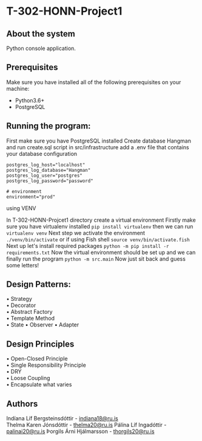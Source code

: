 # T-302-HONN-Project1

## About the system
Python console application.
## Prerequisites
Make sure you have installed all of the following prerequisites on your machine:

* Python3.6+
* PostgreSQL

## Running the program:
First make sure you have PostgreSQL installed
Create database Hangman and run create.sql script
in src/infrastructure add a .env file that contains your database configuration
 ```# postgres database logging
postgres_log_host="localhost"
postgres_log_database="Hangman"
postgres_log_user="postgres"
postgres_log_password="password"

# environment
environment="prod"
```

using VENV

In T-302-HONN-Projcet1 directory create a virtual environment
Firstly make sure you have virtualenv installed
```pip install virtualenv```
then we can run 
```virtualenv venv```
Next step we activate the environment
```./venv/bin/activate```
or if using Fish shell
```source venv/bin/activate.fish```
Next up let's install required packages
```python -m pip install -r requirements.txt```
Now the virtual environment should be set up and we can finally run the program
```python -m src.main```
Now just sit back and guess some letters!

## Design Patterns:
 • Strategy     
 • Decorator    
 • Abstract Factory     
 • Template Method  
 • State
 • Observer
 • Adapter

 ## Design Principles
 • Open-Closed Principle        
 • Single Responsibility Principle      
 • DRY  
 • Loose Coupling   
 • Encapsulate what varies	    

## Authors
Indíana Líf Bergsteinsdóttir - indiana18@ru.is     
Thelma Karen Jónsdóttir - thelma20@ru.is
Pálína Líf Ingadóttir - palinai20@ru.is
Þorgils Árni Hjálmarsson - thorgils20@ru.is
